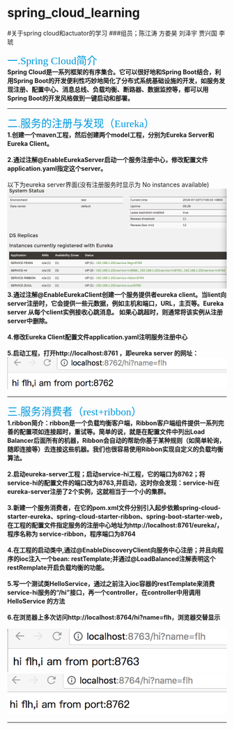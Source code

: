 # spring_cloud_learning
#关于spring cloud和actuator的学习
###组员；陈江涛 方娄昊 刘泽宇 贾兴国 李琥

<font color=#0099dd size=5 face="黑体">一.Spring Cloud简介</font></br>
**Spring Cloud是一系列框架的有序集合。它可以很好地和Spring Boot结合，利用Spring Boot的开发便利性巧妙地简化了分布式系统基础设施的开发，如服务发现注册、配置中心、消息总线、负载均衡、断路器、数据监控等，都可以用Spring Boot的开发风格做到一键启动和部署。**
***


<font color=#0099dd size=5 face="黑体">二.服务的注册与发现（Eureka）</font></br>
**1.创建一个maven工程，然后创建两个model工程，分别为Eureka Server和Eureka Client。**</br></br>
**2.通过注解@EnableEurekaServer启动一个服务注册中心，修改配置文件application.yaml指定这个server。**</br></br>
以下为eureka server界面(没有注册服务时显示为 No instances available)
![](pic/1.png)</br>
**3.通过注解@EnableEurekaClient创建一个服务提供者eureka client。当lient向server注册时，它会提供一些元数据，例如主机和端口，URL，主页等。Eureka server 从每个client实例接收心跳消息。 如果心跳超时，则通常将该实例从注册server中删除。**</br></br>
**4.修改Eureka Client配置文件application.yaml注明服务注册中心**</br></br>
**5.启动工程，打开http://localhost:8761 ，即eureka server 的网址：**</br>
![](pic/2.png)
***


<font color=#0099dd size=5 face="黑体">三.服务消费者（rest+ribbon）</font></br>
**1.ribbon简介：ribbon是一个负载均衡客户端，Ribbon客户端组件提供一系列完善的配置项如连接超时，重试等。简单的说，就是在配置文件中列出Load Balancer后面所有的机器，Ribbon会自动的帮助你基于某种规则（如简单轮询，随即连接等）去连接这些机器。我们也很容易使用Ribbon实现自定义的负载均衡算法。**</br></br>
**2.启动eureka-server工程；启动service-hi工程，它的端口为8762；将service-hi的配置文件的端口改为8763,并启动，这时你会发现：service-hi在eureka-server注册了2个实例，这就相当于一个小的集群。**</br></br>
**3.新建一个服务消费者，在它的pom.xml文件分别引入起步依赖spring-cloud-starter-eureka、spring-cloud-starter-ribbon、spring-boot-starter-web，在工程的配置文件指定服务的注册中心地址为http://localhost:8761/eureka/，程序名称为 service-ribbon，程序端口为8764**</br></br>
**4.在工程的启动类中,通过@EnableDiscoveryClient向服务中心注册；并且向程序的ioc注入一个bean: restTemplate;并通过@LoadBalanced注解表明这个restRemplate开启负载均衡的功能。**</br></br>
**5.写一个测试类HelloService，通过之前注入ioc容器的restTemplate来消费service-hi服务的“/hi”接口，再一个controller，在controller中用调用HelloService 的方法**</br></br>
**6.在浏览器上多次访问http://localhost:8764/hi?name=flh，浏览器交替显示**</br></br>
![](pic/4.png)</br>
![](pic/5.png)
***
